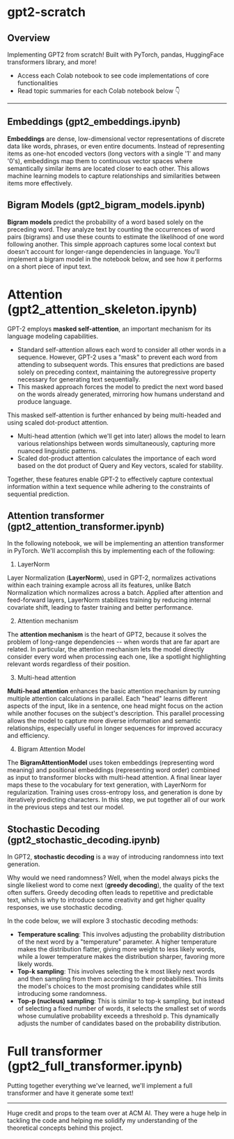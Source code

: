 # gpt2-scratch

## Overview
Implementing GPT2 from scratch! Built with PyTorch, pandas, HuggingFace transformers library, and more!
- Access each Colab notebook to see code implementations of core functionalities 
- Read topic summaries for each Colab notebook below 👇

---

## Embeddings (gpt2_embeddings.ipynb)

**Embeddings** are dense, low-dimensional vector representations of discrete data like words, phrases, or even entire documents. Instead of representing items as one-hot encoded vectors (long vectors with a single '1' and many '0's), embeddings map them to continuous vector spaces where semantically similar items are located closer to each other. This allows machine learning models to capture relationships and similarities between items more effectively.

## Bigram Models (gpt2_bigram_models.ipynb)

**Bigram models** predict the probability of a word based solely on the preceding word. They analyze text by counting the occurrences of word pairs (bigrams) and use these counts to estimate the likelihood of one word following another. This simple approach captures some local context but doesn't account for longer-range dependencies in language. You'll implement a bigram model in the notebook below, and see how it performs on a short piece of input text. 

# Attention (gpt2_attention_skeleton.ipynb)

GPT-2 employs **masked self-attention**, an important mechanism for its language modeling capabilities. 
* Standard self-attention allows each word to consider all other words in a sequence. However, GPT-2 uses a "mask" to prevent each word from attending to subsequent words. This ensures that predictions are based solely on preceding context, maintaining the autoregressive property necessary for generating text sequentially. 
* This masked approach forces the model to predict the next word based on the words already generated, mirroring how humans understand and produce language.

This masked self-attention is further enhanced by being multi-headed and using scaled dot-product attention. 
* Multi-head attention (which we'll get into later) allows the model to learn various relationships between words simultaneously, capturing more nuanced linguistic patterns. 
* Scaled dot-product attention calculates the importance of each word based on the dot product of Query and Key vectors, scaled for stability. 

Together, these features enable GPT-2 to effectively capture contextual information within a text sequence while adhering to the constraints of sequential prediction.

## Attention transformer (gpt2_attention_transformer.ipynb)

In the following notebook, we will be implementing an attention transformer in PyTorch. We'll accomplish this by implementing each of the following:

1. LayerNorm

  Layer Normalization (**LayerNorm**), used in GPT-2, normalizes activations within each training example across all its features, unlike Batch Normalization which normalizes across a batch. Applied after attention and feed-forward layers, LayerNorm stabilizes training by reducing internal covariate shift, leading to faster training and better performance.

2. Attention mechanism
  
  The **attention mechanism** is the heart of GPT2, because it solves the problem of long-range dependencies -- when words that are far apart are related. In particular, the attention mechanism lets the model directly consider every word when processing each one, like a spotlight highlighting relevant words regardless of their position.

3. Multi-head attention

  **Multi-head attention** enhances the basic attention mechanism by running multiple attention calculations in parallel. Each "head" learns different aspects of the input, like in a sentence, one head might focus on the action while another focuses on the subject's description. This parallel processing allows the model to capture more diverse information and semantic relationships, especially useful in longer sequences for improved accuracy and efficiency.

4. Bigram Attention Model

  The **BigramAttentionModel** uses token embeddings (representing word meaning) and positional embeddings (representing word order) combined as input to transformer blocks with multi-head attention. A final linear layer maps these to the vocabulary for text generation, with LayerNorm for regularization. Training uses cross-entropy loss, and generation is done by iteratively predicting characters. In this step, we put together all of our work in the previous steps and test our model. 

## Stochastic Decoding (gpt2_stochastic_decoding.ipynb)

In GPT2, **stochastic decoding** is a way of introducing randomness into text generation. 

Why would we need randomness? Well, when the model always picks the single likeliest word to come next (**greedy decoding**), the quality of the text often suffers. Greedy decoding often leads to repetitive and predictable text, which is why to introduce some creativity and get higher quality responses, we use stochastic decoding. 

In the code below, we will explore 3 stochastic decoding methods:
- **Temperature scaling**: This involves adjusting the probability distribution of the next word by a "temperature" parameter. A higher temperature makes the distribution flatter, giving more weight to less likely words, while a lower temperature makes the distribution sharper, favoring more likely words.
- **Top-k sampling**: This involves selecting the k most likely next words and then sampling from them according to their probabilities. This limits the model's choices to the most promising candidates while still introducing some randomness. 
- **Top-p (nucleus) sampling**: This is similar to top-k sampling, but instead of selecting a fixed number of words, it selects the smallest set of words whose cumulative probability exceeds a threshold p. This dynamically adjusts the number of candidates based on the probability distribution.

# Full transformer (gpt2_full_transformer.ipynb)

Putting together everything we've learned, we'll implement a full transformer and have it generate some text!

---
Huge credit and props to the team over at ACM AI. They were a huge help in tackling the code and helping me solidify my understanding of the theoretical concepts behind this project. 
